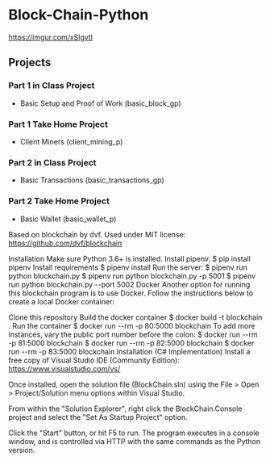# Block-Chain-Python
https://imgur.com/xSlgvtl

## Projects

### Part 1 in Class Project
* Basic Setup and Proof of Work (basic_block_gp)

### Part 1 Take Home Project
* Client Miners (client_mining_p)

### Part 2 in Class Project
* Basic Transactions (basic_transactions_gp)

### Part 2 Take Home Project
* Basic Wallet (basic_wallet_p)

Based on blockchain by dvf.  Used under MIT license:  https://github.com/dvf/blockchain


Installation
Make sure Python 3.6+ is installed.
Install pipenv.
$ pip install pipenv 
Install requirements
$ pipenv install 
Run the server:
$ pipenv run python blockchain.py
$ pipenv run python blockchain.py -p 5001
$ pipenv run python blockchain.py --port 5002
Docker
Another option for running this blockchain program is to use Docker. Follow the instructions below to create a local Docker container:

Clone this repository
Build the docker container
$ docker build -t blockchain .
Run the container
$ docker run --rm -p 80:5000 blockchain
To add more instances, vary the public port number before the colon:
$ docker run --rm -p 81:5000 blockchain
$ docker run --rm -p 82:5000 blockchain
$ docker run --rm -p 83:5000 blockchain
Installation (C# Implementation)
Install a free copy of Visual Studio IDE (Community Edition): https://www.visualstudio.com/vs/

Once installed, open the solution file (BlockChain.sln) using the File > Open > Project/Solution menu options within Visual Studio.

From within the "Solution Explorer", right click the BlockChain.Console project and select the "Set As Startup Project" option.

Click the "Start" button, or hit F5 to run. The program executes in a console window, and is controlled via HTTP with the same commands as the Python version.
